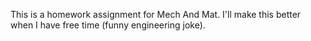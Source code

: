 This is a homework assignment for Mech And Mat. 
I'll make this better when I have free time (funny engineering joke).
